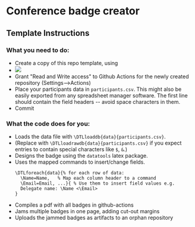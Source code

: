 # Conference badge creator 

## Template Instructions
### What you need to do:
- Create a copy of this repo template, using
- <a href="https://github.com/new?template_name=template-project&template_owner=RiccardoBuscicchio"><img src="https://img.shields.io/badge/use%20this-template-blue?logo=github"></a>
- Grant "Read and Write access" to Github Actions for the newly created repository (Settings-->Actions)
- Place your participants data in `participants.csv`.
  This might also be easily exported from any spreadsheet manager software.
  The first line should contain the field headers -- avoid space characters in them.
- Commit

### What the code does for you:
- Loads the data file with `\DTLloaddb{data}{participants.csv}`.
- (Replace with `\DTLloadrawdb{data}{participants.csv}` if you expect entries to contain special characters like `$`, `&`.)
- Designs the badge using the `datatools` latex package.
- Uses the mapped commands to insert/change fields.
  ```
  \DTLforeach{data}{% for each row of data:
    \Name=Name,   % Map each column header to a command
    \Email=Email, ...}{ % Use them to insert field values e.g.
    Delegate name: \Name <\Email>  
  }
  ```
- Compiles a pdf with all badges in github-actions
- Jams multiple badges in one page, adding cut-out margins
- Uploads the jammed badges as artifacts to an orphan repository


